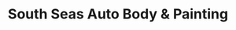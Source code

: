 ---
title: "South Seas Auto Body & Painting"
url: /richmond/south-seas-auto-body-and-painting/
shop: car repair
---